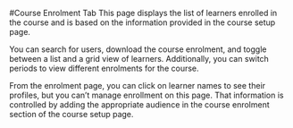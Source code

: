 #Course Enrolment Tab
This page displays the list of learners enrolled in the course and is based on the information provided in the course setup page.

You can search for users, download the course enrolment, and toggle between a list and a grid view of learners.  Additionally, you can switch periods to view different enrolments for the course.

From the enrolment page, you can click on learner names to see their profiles, but you can’t manage enrollment on this page.  That information is controlled by adding the appropriate audience in the course enrolment section of the course setup page.
